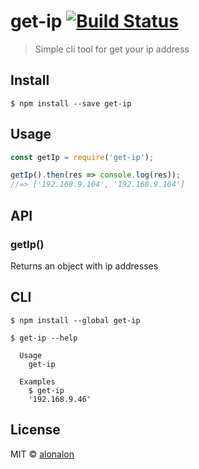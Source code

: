 # get-ip [![Build Status](https://travis-ci.org/alonalon/get-ip.svg?branch=master)](https://travis-ci.org/alonalon/get-ip)

> Simple cli tool for get your ip address


## Install

```
$ npm install --save get-ip
```


## Usage

```js
const getIp = require('get-ip');

getIp().then(res => console.log(res));
//=> ['192.168.9.104', '192.168.9.104']
```

## API

### getIp()
Returns an object with ip addresses

## CLI

```
$ npm install --global get-ip
```

```
$ get-ip --help

  Usage
    get-ip

  Examples
    $ get-ip
    '192.168.9.46'
```


## License

MIT © [alonalon](http://github.com/alonalon)
